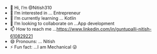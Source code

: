 - 👋 Hi, I’m @Nitish310
- 👀 I’m interested in ... Entrepreneur 
- 🌱 I’m currently learning ... Kotlin 
- 💞️ I’m looking to collaborate on ...App development 
- 📫 How to reach me ...https://www.linkedin.com/in/guntupalli-nitish-610829221
- 😄 Pronouns: ... Nitish 
- ⚡ Fun fact: ...I am Mechanical 😜

<!---
Nitish310/Nitish310 is a ✨ special ✨ repository because its `README.md` (this file) appears on your GitHub profile.
You can click the Preview link to take a look at your changes.
--->
